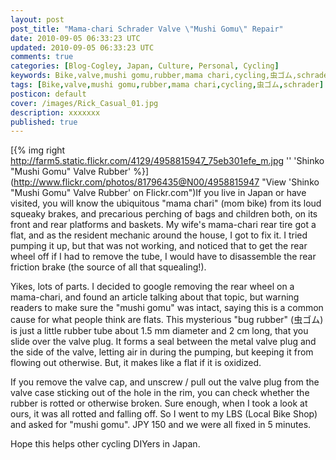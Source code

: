 ```yaml
---           
layout: post
post_title: "Mama-chari Schrader Valve \"Mushi Gomu\" Repair"
date: 2010-09-05 06:33:23 UTC
updated: 2010-09-05 06:33:23 UTC
comments: true
categories: [Blog-Cogley, Japan, Culture, Personal, Cycling]
keywords: Bike,valve,mushi gomu,rubber,mama chari,cycling,虫ゴム,schrader
tags: [Bike,valve,mushi gomu,rubber,mama chari,cycling,虫ゴム,schrader]
posticon: default
cover: /images/Rick_Casual_01.jpg
description: xxxxxxx
published: true
---
```

 


[{% img right http://farm5.static.flickr.com/4129/4958815947_75eb301efe_m.jpg '' 'Shinko "Mushi Gomu" Valve Rubber' %}](http://www.flickr.com/photos/81796435@N00/4958815947 "View 'Shinko "Mushi Gomu" Valve Rubber' on Flickr.com")If you live in Japan or have visited, you will know the ubiquitous "mama chari" (mom bike) from its loud squeaky brakes, and precarious perching of bags and children both, on its front and rear platforms and baskets. My wife's mama-chari rear tire got a flat, and as the resident mechanic around the house, I got to fix it. I tried pumping it up, but that was not working, and noticed that to get the rear wheel off if I had to remove the tube, I would have to disassemble the rear friction brake (the source of all that squealing!). 




Yikes, lots of parts. I decided to google removing the rear wheel on a mama-chari, and found an article talking about that topic, but warning readers to make sure the "mushi gomu" was intact, saying this is a common cause for what people think are flats. This mysterious "bug rubber" (虫ゴム) is just a little rubber tube about 1.5 mm diameter and 2 cm long, that you slide over the valve plug. It forms a seal between the metal valve plug and the side of the valve, letting air in during the pumping, but keeping it from flowing out otherwise. But, it makes like a flat if it is oxidized. 




If you remove the valve cap, and unscrew / pull out the valve plug from the valve case sticking out of the hole in the rim, you can check whether the rubber is rotted or otherwise broken. Sure enough, when I took a look at ours, it was all rotted and falling off. So I went to my LBS (Local Bike Shop) and asked for "mushi gomu". JPY 150 and we were all fixed in 5 minutes. 




Hope this helps other cycling DIYers in Japan. 


